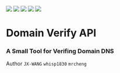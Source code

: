 ![](https://img.shields.io/badge/license-GPL-blue.svg) ![](https://img.shields.io/github/repo-size/whisp1830/domain_verify_api.svg) ![](https://img.shields.io/bitbucket/issues-raw/whisp1830/domain_verify_api.svg) ![](https://img.shields.io/github/forks/whisp1830/domain_verify_api.svg?label=Fork) ![](https://img.shields.io/github/stars/whisp1830/domain_verify_api.svg?style=social)  

# Domain Verify API
### A Small Tool for Verifing Domain DNS
Author ```JX-WANG``` ```whisp1830``` ```mrcheng```
